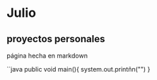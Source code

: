 # Julio
## proyectos personales

página hecha en markdown

``java
public void main(){
    system.out.printñn("")
}
```
